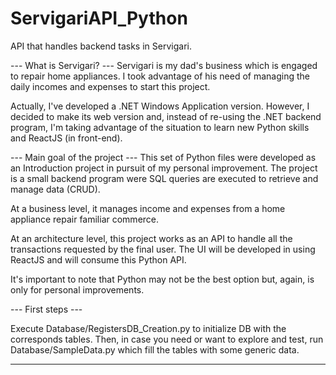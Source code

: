 # ServigariAPI_Python
API that handles backend tasks in Servigari.

--- What is Servigari? ---
Servigari is my dad's business which is engaged to repair home appliances. 
I took advantage of his need of managing the daily incomes and expenses to start this project.

Actually, I've developed a .NET Windows Application version. However, I decided to make its web version and, instead of re-using the .NET backend program, I'm taking advantage of the situation to learn new Python skills and ReactJS (in front-end). 

--- Main goal of the project ---
This set of Python files were developed as an Introduction project in pursuit of my personal improvement.
The project is a small backend program were SQL queries are executed to retrieve and manage data (CRUD).

At a business level, it manages income and expenses from a home appliance repair familiar commerce.

At an architecture level, this project works as an API to handle all the transactions requested by the final user. 
The UI will be developed in using ReactJS and will consume this Python API. 

It's important to note that Python may not be the best option but, again, is only for personal improvements.

--- First steps ---

Execute Database/RegistersDB_Creation.py to initialize DB with the corresponds tables.
Then, in case you need or want to explore and test, run Database/SampleData.py which fill the tables with some generic data.

---
